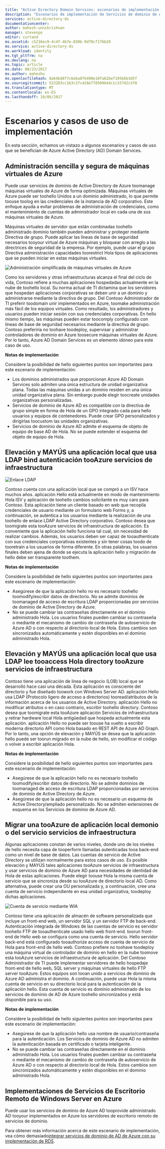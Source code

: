 ```yaml
---
title: "Active Directory Domain Services: escenarios de implementación | Microsoft Docs"
description: "Escenarios de implementación de Servicios de dominio de Azure AD"
services: active-directory-ds
documentationcenter: 
author: mahesh-unnikrishnan
manager: stevenpo
editor: curtand
ms.assetid: c5216ec9-4c4f-4b7e-830b-9d70cf176b20
ms.service: active-directory-ds
ms.workload: identity
ms.tgt_pltfrm: na
ms.devlang: na
ms.topic: article
ms.date: 08/23/2017
ms.author: maheshu
ms.openlocfilehash: 8a64bd8f7c6eba8f6490e10fa62bef195b6b3d5f
ms.sourcegitcommit: 523283cc1b3c37c428e77850964dc1c33742c5f0
ms.translationtype: MT
ms.contentlocale: es-ES
ms.lasthandoff: 10/06/2017
---
```

# <a name="deployment-scenarios-and-use-cases"></a>Escenarios y casos de uso de implementación
En esta sección, echamos un vistazo a algunos escenarios y casos de uso que se benefician de Azure Active Directory (AD) Domain Services.

## <a name="secure-easy-administration-of-azure-virtual-machines"></a>Administración sencilla y segura de máquinas virtuales de Azure
Puede usar servicios de dominio de Active Directory de Azure toomanage máquinas virtuales de Azure de forma optimizada. Máquinas virtuales de Azure puede ser toohello Unidos a un dominio administrado, lo que permite toouse toolog en las credenciales de la instancia de AD corporativo. Este enfoque ayuda a evitar problemas de administración de credenciales, como el mantenimiento de cuentas de administrador local en cada una de sus máquinas virtuales de Azure.

Máquinas virtuales de servidor que están combinadas toohello administrado dominio también pueden administrar y proteger mediante Directiva de grupo. Puede aplicar las líneas de base de seguridad necesarios tooyour virtual de Azure máquinas y bloquear con arreglo a las directrices de seguridad de la empresa. Por ejemplo, puede usar el grupo Directiva administración capacidades toorestrict Hola tipos de aplicaciones que se pueden iniciar en estas máquinas virtuales.

![Administración simplificada de máquinas virtuales de Azure](./media/active-directory-domain-services-scenarios/streamlined-vm-administration.png)

Como los servidores y otras infraestructuras alcanza el final del ciclo de vida, Contoso refiere a muchas aplicaciones hospedadas actualmente en la nube de toohello local. Su norma actual de TI dictamina que los servidores que hospedan aplicaciones corporativas se deben unir a un dominio y administrarse mediante la directiva de grupo. Del Contoso Administrador de TI preferir toodomain unir implementados en Azure, toomake administración más fácil de los equipos virtuales. Como resultado, los administradores y usuarios pueden iniciar sesión con sus credenciales corporativas. En hello mismo tiempo, las máquinas pueden estar toocomply configurado con líneas de base de seguridad necesarios mediante la directiva de grupo. Contoso preferiría no toohave toodeploy, supervisar y administrar controladores de dominio en Azure toosecure máquinas virtuales de Azure. Por lo tanto, Azure AD Domain Services es un elemento idóneo para este caso de uso.

**Notas de implementación**

Considere la posibilidad de hello siguientes puntos son importantes para este escenario de implementación:

* Los dominios administrados que proporcionan Azure AD Domain Services solo admiten una única estructura de unidad organizativa plana. Todas las máquinas unidas a un dominio residen en una única unidad organizativa plana. Sin embargo puede elegir toocreate unidades organizativas personalizadas.
* Servicios de dominio de Azure AD es compatible con la directiva de grupo simple en forma de Hola de un GPO integrado cada para hello usuarios y equipos de contenedores. Puede crear GPO personalizados y dirigirlas toocustom las unidades organizativas.
* Servicios de dominio de Azure AD admite el esquema de objeto de equipo de base AD de Hola. No se puede extender el esquema del objeto de equipo de Hola.

## <a name="lift-and-shift-an-on-premises-application-that-uses-ldap-bind-authentication-tooazure-infrastructure-services"></a>Elevación y MAYÚS una aplicación local que usa LDAP bind autenticación tooAzure servicios de infraestructura
![Enlace LDAP](./media/active-directory-domain-services-scenarios/ldap-bind.png)

Contoso cuenta con una aplicación local que se compró a un ISV hace muchos años. aplicación Hello está actualmente en modo de mantenimiento Hola ISV y aplicación de toohello cambios solicitante es muy caro para Contoso. Esta aplicación tiene un cliente basado en web que recopila credenciales de usuario mediante un formulario web Forms y, a continuación, se autentica a los usuarios mediante la realización de una toohello de enlace LDAP Active Directory corporativo. Contoso desea que toomigrate esta tooAzure servicios de infraestructura de aplicación. Es conveniente que la aplicación hello funciona tal cual, sin necesidad de realizar cambios. Además, los usuarios deben ser capaz de tooauthenticate con sus credenciales corporativas existentes y sin tener cosas toodo de tooretrain a los usuarios de forma diferente. En otras palabras, los usuarios finales deben ajena de donde se ejecuta la aplicación hello y migración de hello debe ser transparente toothem.

**Notas de implementación**

Considere la posibilidad de hello siguientes puntos son importantes para este escenario de implementación:

* Asegúrese de que la aplicación hello no es necesario toohello toomodify/escribir datos de directorio. No se admite dominios de toomanaged de acceso de escritura LDAP proporcionadas por servicios de dominio de Active Directory de Azure.
* No se puede cambiar las contraseñas directamente en el dominio administrado Hola. Los usuarios finales pueden cambiar su contraseña o mediante el mecanismo de cambio de contraseña de autoservicio de Azure AD o con respecto al directorio local de Hola. Estos cambios son sincronizados automáticamente y estén disponibles en el dominio administrado Hola.

## <a name="lift-and-shift-an-on-premises-application-that-uses-ldap-read-tooaccess-hello-directory-tooazure-infrastructure-services"></a>Elevación y MAYÚS una aplicación local que usa LDAP lee tooaccess Hola directory tooAzure servicios de infraestructura
Contoso tiene una aplicación de línea de negocio (LOB) local que se desarrolló hace casi una década. Esta aplicación es consciente del directorio y fue diseñado toowork con Windows Server AD. aplicación Hello usa LDAP (Protocolo ligero de acceso a directorios) tooread/atributos de la información acerca de los usuarios de Active Directory. aplicación Hello no modificar atributos o en caso contrario, escribir toohello directory. Contoso desea que toomigrate esta tooAzure aplicación Servicios de infraestructura y retirar hardware local Hola antigüedad que hospeda actualmente esta aplicación. aplicación Hello no puede ser toouse ha vuelto a escribir moderna directorio API como Hola basado en REST API de Azure AD Graph. Por lo tanto, una opción de elevación y MAYÚS se desea que la aplicación hello puede ser toorun migrado en la nube de hello, sin modificar el código o volver a escribir aplicación Hola.

**Notas de implementación**

Considere la posibilidad de hello siguientes puntos son importantes para este escenario de implementación:

* Asegúrese de que la aplicación hello no es necesario toohello toomodify/escribir datos de directorio. No se admite dominios de toomanaged de acceso de escritura LDAP proporcionadas por servicios de dominio de Active Directory de Azure.
* Asegúrese de que la aplicación hello no es necesario un esquema de Active Directory/ampliado personalizado. No se admiten extensiones de esquema en los Servicios de dominio de Azure AD.

## <a name="migrate-an-on-premises-service-or-daemon-application-tooazure-infrastructure-services"></a>Migrar una tooAzure de aplicación local demonio o del servicio servicios de infraestructura
Algunas aplicaciones constan de varios niveles, donde uno de los niveles de hello necesita capa de tooperform llamadas autenticadas tooa back-end como un nivel de base de datos. Las cuentas de servicio de Active Directory se utilizan normalmente para estos casos de uso. Es posible elevación y MAYÚS tales aplicaciones tooAzure servicios de infraestructura y usar servicios de dominio de Azure AD para necesidades de identidad de Hola de estas aplicaciones. Puede elegir toouse Hola la misma cuenta de servicio que se sincroniza desde su tooAzure de directorio local AD. Como alternativa, puede crear una OU personalizada y, a continuación, cree una cuenta de servicio independiente en esa unidad organizativa, toodeploy dichas aplicaciones.

![Cuenta de servicio mediante WIA](./media/active-directory-domain-services-scenarios/wia-service-account.png)

Contoso tiene una aplicación de almacén de software personalizada que incluye un front-end web, un servidor SQL y un servidor FTP de back-end. Autenticación integrada de Windows de las cuentas de servicio es servidor toohello FTP de tooauthenticate usado hello web front-end. toorun front-end de Hello web se configura como una cuenta de servicio. Hello servidor back-end está configurado tooauthorize acceso de cuenta de servicio de Hola para front-end de hello web. Contoso prefiere no toohave toodeploy una máquina virtual de controlador de dominio en hello en la nube toomove esta tooAzure servicios de infraestructura de aplicación. Del Contoso Administrador de TI puede implementar servidores de hello hospedaje front-end de hello web, SQL server y máquinas virtuales de hello FTP server tooAzure. Estos equipos son tooan unido a servicios de dominio de Azure AD administra el dominio. A continuación, puede usar Hola la misma cuenta de servicio en su directorio local para la autenticación de la aplicación hello. Esta cuenta de servicio es dominio administrado de los servicios de dominio de AD de Azure toohello sincronizados y está disponible para su uso.

**Notas de implementación**

Considere la posibilidad de hello siguientes puntos son importantes para este escenario de implementación:

* Asegúrese de que la aplicación hello usa nombre de usuario/contraseña para la autenticación. Los Servicios de dominio de Azure AD no admiten la autenticación basada en certificado o tarjeta inteligente.
* No se puede cambiar las contraseñas directamente en el dominio administrado Hola. Los usuarios finales pueden cambiar su contraseña o mediante el mecanismo de cambio de contraseña de autoservicio de Azure AD o con respecto al directorio local de Hola. Estos cambios son sincronizados automáticamente y estén disponibles en el dominio administrado Hola.

## <a name="windows-server-remote-desktop-services-deployments-in-azure"></a>Implementaciones de Servicios de Escritorio Remoto de Windows Server en Azure
Puede usar los servicios de dominio de Azure AD tooprovide administrado AD tooyour implementados en Azure los servidores de escritorio remoto de servicios de dominio.

Para obtener más información acerca de este escenario de implementación, vea cómo demasiado[integrar servicios de dominio de AD de Azure con su implementación de RDS](https://docs.microsoft.com/windows-server/remote/remote-desktop-services/rds-azure-adds).
